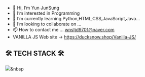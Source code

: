 - 👋 Hi, I’m Yun JunSung
- 👀 I’m interested in Programming
- 🌱 I’m currently learning Python,HTML,CSS,JavaScript,Java...
- 💞️ I’m looking to collaborate on ...
- 📫 How to contact me ... wnstjd9701@naver.com
- VANILLA JS Web site -> https://ducksnow.shop/Vanilla-JS/
<!---
wnstjd9701/wnstjd9701 is a ✨ special ✨ repository because its `README.md` (this file) appears on your GitHub profile.
You can click the Preview link to take a look at your changes.
--->

## 🛠 TECH STACK 🛠 ##
<img src="https://img.shields.io/badge/Python-3766AB?style=flat-square&logo=Python&logoColor=white"/></a>&nbsp 

